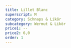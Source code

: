 ```yaml
---
title: Lillet Blanc
superscript: M
category: Schnaps & Likör
subcategory: Wermut & Likör
price1: --
price2: 6,0
order: 1
---
```

